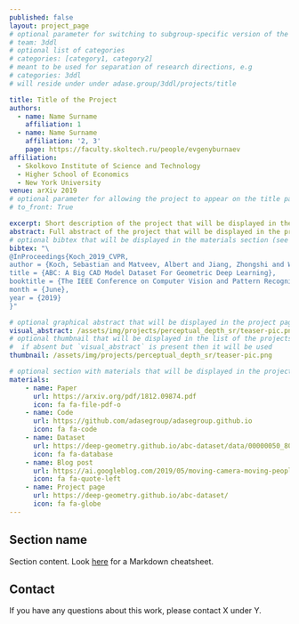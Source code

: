 ```yaml
---
published: false
layout: project_page
# optional parameter for switching to subgroup-specific version of the site
# team: 3ddl
# optional list of categories
# categories: [category1, category2]
# meant to be used for separation of research directions, e.g
# categories: 3ddl
# will reside under under adase.group/3ddl/projects/title

title: Title of the Project
authors:
  - name: Name Surname
    affiliation: 1
  - name: Name Surname
    affiliation: '2, 3'
    page: https://faculty.skoltech.ru/people/evgenyburnaev
affiliation:
  - Skolkovo Institute of Science and Technology
  - Higher School of Economics
  - New York University
venue: arXiv 2019
# optional parameter for allowing the project to appear on the title page of the website
# to_front: True

excerpt: Short description of the project that will be displayed in the list of the projects.
abstract: Full abstract of the project that will be displayed in the project page.
# optional bibtex that will be displayed in the materials section (see below); cannot contain double quotes
bibtex: "\
@InProceedings{Koch_2019_CVPR,
author = {Koch, Sebastian and Matveev, Albert and Jiang, Zhongshi and Williams, Francis and Artemov, Alexey and Burnaev, Evgeny and Alexa, Marc and Zorin, Denis and Panozzo, Daniele},
title = {ABC: A Big CAD Model Dataset For Geometric Deep Learning},
booktitle = {The IEEE Conference on Computer Vision and Pattern Recognition (CVPR)},
month = {June},
year = {2019}
}"

# optional graphical abstract that will be displayed in the project page
visual_abstract: /assets/img/projects/perceptual_depth_sr/teaser-pic.png
# optional thumbnail that will be displayed in the list of the projects
#  if absent but `visual_abstract` is present then it will be used
thumbnail: /assets/img/projects/perceptual_depth_sr/teaser-pic.png

# optional section with materials that will be displayed in the project page and in the list of the projects
materials:
    - name: Paper
      url: https://arxiv.org/pdf/1812.09874.pdf
      icon: fa fa-file-pdf-o
    - name: Code
      url: https://github.com/adasegroup/adasegroup.github.io
      icon: fa fa-code
    - name: Dataset
      url: https://deep-geometry.github.io/abc-dataset/data/00000050_80d90bfdd2e74e709956122a_parasolid_000.zip
      icon: fa fa-database
    - name: Blog post
      url: https://ai.googleblog.com/2019/05/moving-camera-moving-people-deep.html
      icon: fa fa-quote-left
    - name: Project page
      url: https://deep-geometry.github.io/abc-dataset/
      icon: fa fa-globe
---
```

## Section name
Section content. Look [here](https://markdown-it.github.io) for a Markdown cheatsheet.

## Contact
If you have any questions about this work, please contact X under Y.
